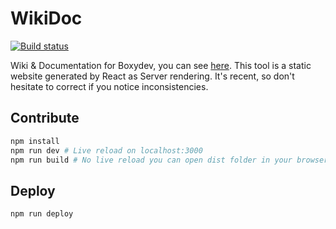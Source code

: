 # WikiDoc

[![Build status](https://travis-ci.org/boxydev/wiki-doc.svg)](https://travis-ci.org/boxydev/wiki-doc)

Wiki & Documentation for Boxydev, you can see [here](https://boxydev.github.io/wiki-doc).
This tool is a static website generated by React as Server rendering. It's recent, so don't hesitate to correct if you notice inconsistencies.

## Contribute

```bash
npm install
npm run dev # Live reload on localhost:3000
npm run build # No live reload you can open dist folder in your browser
```

## Deploy

```bash
npm run deploy
```
